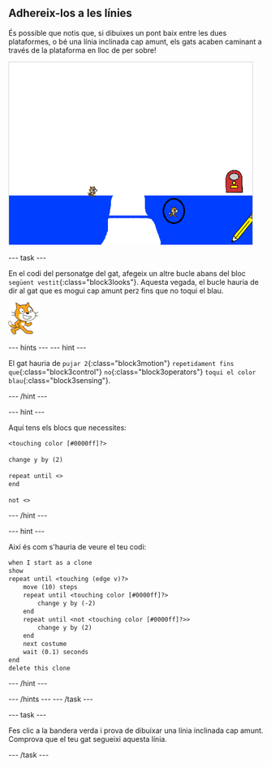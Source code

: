 ## Adhereix-los a les línies

És possible que notis que, si dibuixes un pont baix entre les dues plataformes, o bé una línia inclinada cap amunt, els gats acaben caminant a través de la plataforma en lloc de per sobre!

![Gats caminant a través de la plataforma](images/cat-walk-through-platform.png)

\--- task \---

En el codi del personatge del gat, afegeix un altre bucle abans del bloc `següent vestit`{:class="block3looks"}. Aquesta vegada, el bucle hauria de dir al gat que es mogui cap amunt per`2` fins que no toqui el blau.

![Personatge del gat](images/cat-sprite.png)

\--- hints \--- \--- hint \---

El gat hauria de `pujar 2`{:class="block3motion"} `repetidament fins que`{:class="block3control"} `no`{:class="block3operators"} `toqui el color blau`{:class="block3sensing"}.

\--- /hint \---

\--- hint \---

Aquí tens els blocs que necessites:

```blocks3
<touching color [#0000ff]?>

change y by (2)

repeat until <>
end

not <>
```

\--- /hint \---

\--- hint \---

Així és com s'hauria de veure el teu codi:

```blocks3
when I start as a clone
show
repeat until <touching (edge v)?>
    move (10) steps
    repeat until <touching color [#0000ff]?>
        change y by (-2)
    end
    repeat until <not <touching color [#0000ff]?>>
        change y by (2)
    end
    next costume
    wait (0.1) seconds
end
delete this clone
```

\--- /hint \---

\--- /hints \--- \--- /task \---

\--- task \---

Fes clic a la bandera verda i prova de dibuixar una línia inclinada cap amunt. Comprova que el teu gat segueixi aquesta línia.

\--- /task \---